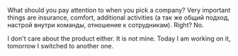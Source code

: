 What should you pay attention to when you pick a company? Very important things are insurance, comfort, additional activities (а так же общий подход, настрой внутри команды, отношение к сотрудникам). Right? No.

I don't care about the product either. It is not mine. Today I am working on it, tomorrow I switched to another one.
